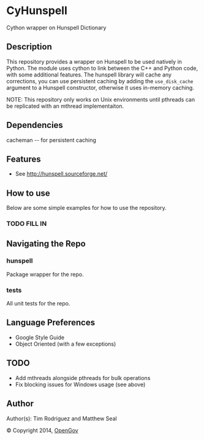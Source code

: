 # CyHunspell
Cython wrapper on Hunspell Dictionary

## Description
This repository provides a wrapper on Hunspell to be used natively in Python. The module uses
cython to link between the C++ and Python code, with some additional features. The hunspell
library will cache any corrections, you can use persistent caching by adding the `use_disk_cache`
argument to a Hunspell constructor, otherwise it uses in-memory caching.

NOTE: This repository only works on Unix environments until pthreads can be replicated with an
mthread implementaiton.

## Dependencies
cacheman -- for persistent caching

## Features
* See http://hunspell.sourceforge.net/

## How to use
Below are some simple examples for how to use the repository.

### TODO FILL IN

## Navigating the Repo
### hunspell
Package wrapper for the repo.

### tests
All unit tests for the repo.

## Language Preferences
* Google Style Guide
* Object Oriented (with a few exceptions)

## TODO
* Add mthreads alongside pthreads for bulk operations
* Fix blocking issues for Windows usage (see above)

## Author
Author(s): Tim Rodriguez and Matthew Seal

&copy; Copyright 2014, [OpenGov](http://opengov.com)
